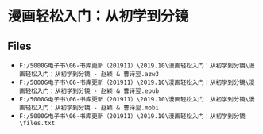 # 漫画轻松入门：从初学到分镜

## Files

- `F:/5000G电子书\06-书库更新（201911）\2019.10\漫画轻松入门：从初学到分镜\漫画轻松入门：从初学到分镜 - 赵颖 & 曹诗翌.azw3`
- `F:/5000G电子书\06-书库更新（201911）\2019.10\漫画轻松入门：从初学到分镜\漫画轻松入门：从初学到分镜 - 赵颖 & 曹诗翌.epub`
- `F:/5000G电子书\06-书库更新（201911）\2019.10\漫画轻松入门：从初学到分镜\漫画轻松入门：从初学到分镜 - 赵颖 & 曹诗翌.mobi`
- `F:/5000G电子书\06-书库更新（201911）\2019.10\漫画轻松入门：从初学到分镜\files.txt`
